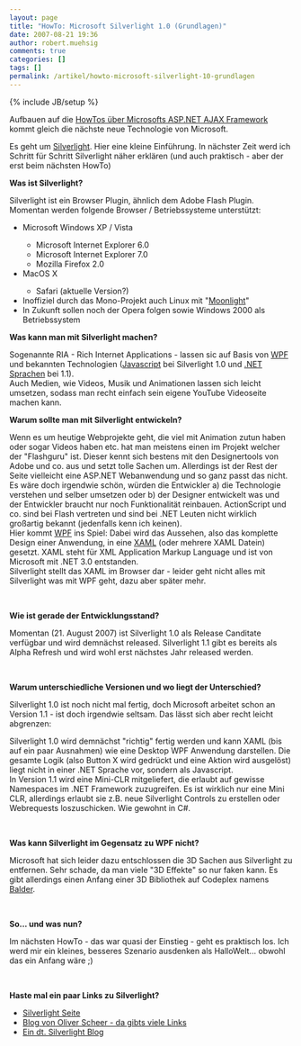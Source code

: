 ```yaml
---
layout: page
title: "HowTo: Microsoft Silverlight 1.0 (Grundlagen)"
date: 2007-08-21 19:36
author: robert.muehsig
comments: true
categories: []
tags: []
permalink: /artikel/howto-microsoft-silverlight-10-grundlagen
---
```

{% include JB/setup %}
<p>Aufbauen auf die <a href="http://code-inside.de/blog/artikel/howto-microsoft-aspnet-ajax-grundlagen/" target="_blank">HowTos über Microsofts ASP.NET AJAX Framework</a> kommt gleich die nächste neue Technologie von Microsoft.</p> <p>Es geht um <a title="Microsoft Silverlight" href="http://www.silverlight.net" target="_blank">Silverlight</a>. Hier eine kleine Einführung. In nächster Zeit werd ich Schritt für Schritt Silverlight näher erklären (und auch praktisch - aber der erst beim nächsten HowTo)</p> <p><strong>Was ist Silverlight?</strong></p> <p>Silverlight ist ein Browser Plugin, ähnlich dem Adobe Flash Plugin.<br>Momentan werden folgende Browser / Betriebssysteme unterstützt:</p> <ul> <li>Microsoft Windows XP / Vista</li> <ul> <li>Microsoft Internet Explorer 6.0</li> <li>Microsoft Internet Explorer 7.0</li> <li>Mozilla Firefox 2.0</li></ul> <li>MacOS X</li> <ul> <li>Safari (aktuelle Version?)</li></ul> <li>Inoffiziel durch das Mono-Projekt auch Linux mit "<a title="Mono Moonlight" href="http://www.mono-project.com/Moonlight" target="_blank">Moonlight</a>"</li> <li>In Zukunft sollen noch der Opera folgen sowie Windows 2000 als Betriebssystem</li></ul> <p><strong>Was kann man mit Silverlight machen?</strong></p> <p>Sogenannte RIA - Rich Internet Applications - lassen sic auf Basis von <a href="http://de.wikipedia.org/wiki/Windows_Presentation_Foundation" target="_blank">WPF</a> und bekannten Technologien (<a href="http://de.wikipedia.org/wiki/Javascript" target="_blank">Javascript</a> bei Silverlight 1.0 und <a href="http://de.wikipedia.org/wiki/.NET" target="_blank">.NET Sprachen</a>&nbsp;bei 1.1).<br>Auch Medien, wie Videos, Musik und Animationen lassen sich leicht umsetzen, sodass man recht einfach sein eigene YouTube Videoseite machen kann.&nbsp; </p> <p><strong>Warum sollte man mit Silverlight entwickeln?</strong></p> <p>Wenn es um heutige Webprojekte geht, die viel mit Animation zutun haben oder sogar Videos haben etc. hat man meistens einen im Projekt welcher der "Flashguru" ist. Dieser kennt sich bestens mit den Designertools von Adobe und co. aus und setzt tolle Sachen um. Allerdings ist der Rest der Seite vielleicht eine ASP.NET Webanwendung und so ganz passt das nicht. Es wäre doch irgendwie schön, würden die Entwickler a) die Technologie verstehen und selber umsetzen oder b) der Designer entwickelt was und der Entwickler braucht nur noch Funktionalität reinbauen. ActionScript und co. sind bei Flash vertreten und sind bei .NET Leuten nicht wirklich großartig bekannt (jedenfalls kenn ich keinen).<br>Hier kommt <a href="http://de.wikipedia.org/wiki/Windows_Presentation_Foundation" target="_blank">WPF</a> ins Spiel: Dabei wird das Aussehen, also das komplette Design einer Anwendung, in eine <a href="http://de.wikipedia.org/wiki/XAML" target="_blank">XAML</a> (oder mehrere XAML Datein) gesetzt. XAML steht für XML Application Markup Language und ist von Microsoft mit .NET 3.0 entstanden.<br>Silverlight stellt das XAML im Browser dar - leider geht nicht alles mit Silverlight was mit WPF geht, dazu aber später mehr.</p> <p>&nbsp;</p> <p><strong>Wie ist gerade der Entwicklungsstand?</strong></p> <p>Momentan (21. August 2007) ist Silverlight 1.0 als Release Canditate verfügbar und wird demnächst released. Silverlight 1.1 gibt es bereits als Alpha Refresh und wird wohl erst nächstes Jahr released werden.</p> <p>&nbsp;</p> <p><strong>Warum unterschiedliche Versionen und wo liegt der Unterschied?</strong></p> <p>Silverlight 1.0 ist noch nicht mal fertig, doch Microsoft arbeitet schon an Version 1.1 - ist doch irgendwie seltsam. Das lässt sich aber recht leicht abgrenzen:</p> <p>Silverlight 1.0 wird demnächst "richtig" fertig werden und kann XAML (bis auf ein paar Ausnahmen) wie eine Desktop WPF Anwendung darstellen. Die gesamte Logik (also Button X wird gedrückt und eine Aktion wird ausgelöst) liegt nicht in einer .NET Sprache vor, sondern als Javascript. <br>In Version 1.1 wird eine Mini-CLR mitgeliefert, die erlaubt auf gewisse Namespaces im .NET Framework zuzugreifen. Es ist wirklich nur eine Mini CLR, allerdings erlaubt sie z.B. neue Silverlight Controls zu erstellen oder Webrequests loszuschicken. Wie gewohnt in C#.</p> <p>&nbsp;</p> <p><strong>Was kann Silverlight im Gegensatz zu WPF nicht?</strong></p> <p>Microsoft hat sich leider dazu entschlossen die 3D Sachen aus Silverlight zu entfernen. Sehr schade, da man viele "3D Effekte" so nur faken kann. Es gibt allerdings einen Anfang einer 3D Bibliothek auf Codeplex namens <a href="http://www.codeplex.com/Balder" target="_blank">Balder</a>.</p> <p>&nbsp;</p> <p><strong>So... und was nun? </strong></p> <p>Im nächsten HowTo - das war quasi der Einstieg - geht es praktisch los. Ich werd mir ein kleines, besseres Szenario ausdenken als HalloWelt... obwohl das ein Anfang wäre ;)</p> <p>&nbsp;</p> <p><strong>Haste mal ein paar Links zu Silverlight?</strong></p> <ul> <li><a href="http://www.silverlight.net" target="_blank">Silverlight Seite</a></li> <li><a href="http://blogs.msdn.com/olivers/rss.xml" target="_blank">Blog von Oliver Scheer - da gibts viele Links</a></li> <li><a href="http://silverlightblog.de/" target="_blank">Ein dt. Silverlight Blog</a></li></ul>

